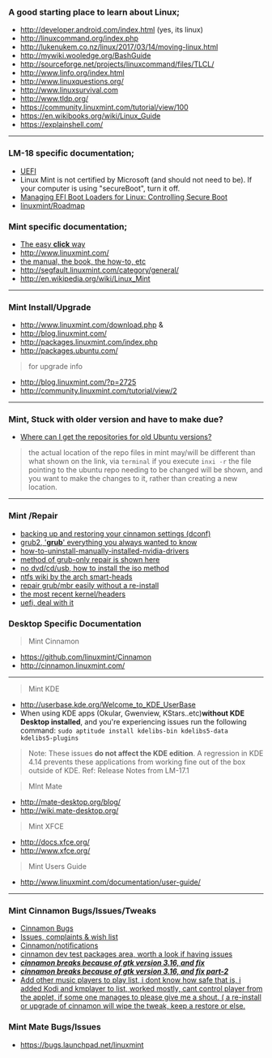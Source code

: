 
### A good starting place to learn about Linux;
* http://developer.android.com/index.html (yes, its linux)
* http://linuxcommand.org/index.php
* http://lukenukem.co.nz/linux/2017/03/14/moving-linux.html
* http://mywiki.wooledge.org/BashGuide
* http://sourceforge.net/projects/linuxcommand/files/TLCL/
* http://www.linfo.org/index.html
* http://www.linuxquestions.org/
* http://www.linuxsurvival.com
* http://www.tldp.org/
* https://community.linuxmint.com/tutorial/view/100
* https://en.wikibooks.org/wiki/Linux_Guide
* https://explainshell.com/

***
### LM-18 specific documentation;
* [UEFI](https://www.linuxmint.com/rel_sarah_cinnamon.php)
* Linux Mint is not certified by Microsoft (and should not need to be). If your computer is using "secureBoot", turn it off.
* [Managing EFI Boot Loaders for Linux:
Controlling Secure Boot](http://www.rodsbooks.com/efi-bootloaders/controlling-sb.html)
* [linuxmint/Roadmap](https://github.com/linuxmint/Roadmap) 

### Mint specific documentation;
* [The easy **click** way](https://www.google.com/search?q=mint+linux+manual)
* http://www.linuxmint.com/
* [the manual, the book, the how-to, etc](http://www.linuxmint.com/documentation.php)
* http://segfault.linuxmint.com/category/general/
* http://en.wikipedia.org/wiki/Linux_Mint

***

### Mint Install/Upgrade 
* http://www.linuxmint.com/download.php &
* http://blog.linuxmint.com/
* http://packages.linuxmint.com/index.php
* http://packages.ubuntu.com/
> for upgrade info 
* http://blog.linuxmint.com/?p=2725
* http://community.linuxmint.com/tutorial/view/2

***
### Mint, Stuck with older version and have to make due?
* [Where can I get the repositories for old Ubuntu versions?](http://superuser.com/questions/339537/where-can-i-get-the-repositories-for-old-ubuntu-versions)
> the actual location of the repo files in mint may/will be different than what shown on the link, via `terminal` if you execute `inxi -r` the file pointing to the ubuntu repo needing to be changed will be shown, and you want to make the changes to it, rather than creating a new location.

***

### Mint /Repair 
* [backing up and restoring your cinnamon settings (dconf)](https://github.com/linuxmint/Cinnamon/wiki/Backing-up-and-restoring-your-cinnamon-settings-(dconf))
* [grub2, '__grub__' everything you always wanted to know](https://help.ubuntu.com/community/Grub2)
* [how-to-uninstall-manually-installed-nvidia-drivers](http://askubuntu.com/questions/219942/how-to-uninstall-manually-installed-nvidia-drivers)
* [method of grub-only repair is shown here](http://community.linuxmint.com/tutorial/view/245)
* [no dvd/cd/usb, how to install the iso method]( http://askubuntu.com/questions/340156/install-ubuntu-from-iso-image-directly-from-hard-disk-of-a-system-running-linux)
* [ntfs wiki by the arch smart-heads](https://wiki.archlinux.org/index.php/NTFS-3G)
* [repair grub/mbr easily without a re-install](http://sourceforge.net/p/boot-repair/home/Home/)
* [the most recent kernel/headers](http://kernel.ubuntu.com/~kernel-ppa/mainline/)
* [uefi, deal with it](https://github.com/two-dogs/the-kennel/blob/master/uefi-issues.md)

### Desktop Specific Documentation
> Mint Cinnamon
* https://github.com/linuxmint/Cinnamon
* http://cinnamon.linuxmint.com/

***

> Mint KDE
* http://userbase.kde.org/Welcome_to_KDE_UserBase
* When using KDE apps (Okular, Gwenview, KStars..etc)**without KDE Desktop installed**, and you're experiencing issues  run the following command: `sudo aptitude install kdelibs-bin kdelibs5-data kdelibs5-plugins`

> Note: These issues **do not affect the KDE edition**. A regression in KDE 4.14 prevents these applications from working fine out of the box outside of KDE. Ref: Release Notes from LM-17.1

> MInt Mate
* http://mate-desktop.org/blog/
* http://wiki.mate-desktop.org/

> Mint XFCE
* http://docs.xfce.org/
* http://www.xfce.org/

> Mint Users Guide
* http://www.linuxmint.com/documentation/user-guide/

***

### Mint Cinnamon Bugs/Issues/Tweaks
* [Cinnamon Bugs](https://github.com/linuxmint/Cinnamon/labels/BUG)
* [Issues, complaints & wish list](https://github.com/linuxmint/Cinnamon/issues)
* [Cinnamon/notifications](https://github.com/linuxmint/Cinnamon/notifications)
* [cinnamon dev test packages area, worth a look if having issues](https://github.com/linuxmint/Cinnamon/issues/4072)
* [***cinnamon breaks because of gtk version 3.16, and fix***](https://github.com/linuxmint/Cinnamon/issues/3909#issuecomment-90305671)
* [***cinnamon breaks because of gtk version 3.16, and fix part-2***](https://bbs.archlinux.org/viewtopic.php?id=195857)
* [Add other music players to play list, i dont know how safe that is, i added Kodi and kmplayer to list, worked mostly, cant control player from the applet, if some one manages to please give me a shout. ( a re-install or upgrade of cinnamon will wipe the tweak, keep a restore or else.](http://all-tech-thoughts.blogspot.com/2014/09/how-to-add-gmusicbrowser-to-media-menu.html)

### Mint Mate Bugs/Issues
* https://bugs.launchpad.net/linuxmint
